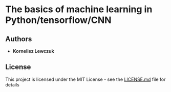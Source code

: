# The basics of machine learning in Python/tensorflow/CNN

## Authors

* **Kornelisz Lewczuk**

## License

This project is licensed under the MIT License - see the [LICENSE.md](LICENSE.md) file for details
